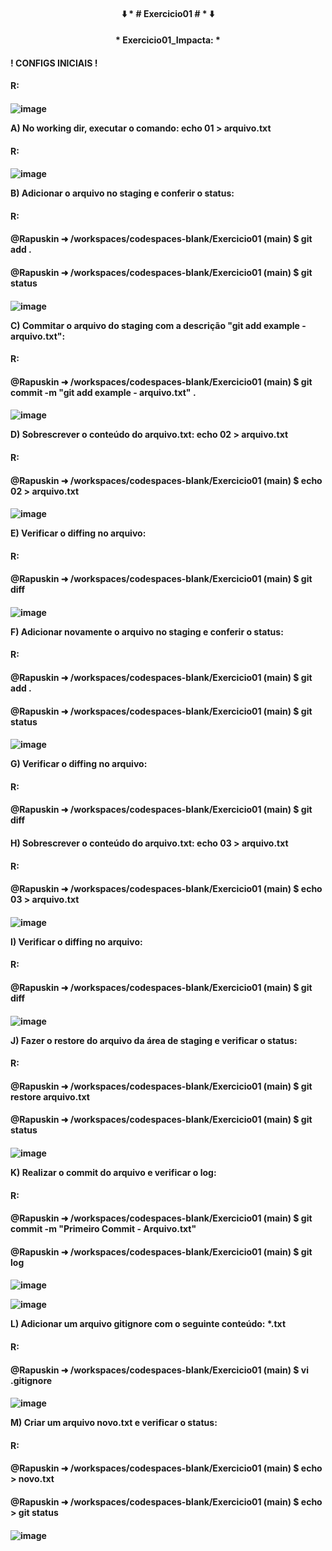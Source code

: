 <h4 align="center">
⬇️ * # Exercicio01 # * ⬇️
</h4>
<h4 align="center">
  * Exercicio01_Impacta: *
</h4>

<h4>
  ! CONFIGS INICIAIS !
<h4> 
   R: 
<h4>
</h4>
</h4>
</h4>
<h4>


 
![image](https://github.com/user-attachments/assets/5755be24-1d9b-46f0-ad6b-4e6811ef8de0)


A) No working dir, executar o comando:
   echo 01 > arquivo.txt
<h4> 
   R: 
<h4>   
</h4>
</h4>
</h4>
<h4>


![image](https://github.com/user-attachments/assets/0b8b502e-3044-4db5-a18f-239a5d3d60ab)


B) Adicionar o arquivo no staging e conferir o status:
<h4> 
 R: 
<h4>
@Rapuskin ➜ /workspaces/codespaces-blank/Exercicio01 (main) $ git add .
</h4>
<h4>
@Rapuskin ➜ /workspaces/codespaces-blank/Exercicio01 (main) $ git status
</h4> 
<h4>
</h4>
</h4>
</h4>
<h4>



![image](https://github.com/user-attachments/assets/536812c2-40e0-495e-be8e-3107b18132bc)


C) Commitar o arquivo do staging com a descrição "git add example - arquivo.txt":
<h4> 
R:
<h4>
@Rapuskin ➜ /workspaces/codespaces-blank/Exercicio01 (main) $ git commit -m "git add example - arquivo.txt" .
</h4>
<h4>
</h4>
</h4>
</h4>
<h4>


![image](https://github.com/user-attachments/assets/023c70d9-43d0-40cf-b75c-1d295c36e351)


D) Sobrescrever o conteúdo do arquivo.txt:
   echo 02 > arquivo.txt
<h4> 
R:
<h4>
@Rapuskin ➜ /workspaces/codespaces-blank/Exercicio01 (main) $ echo 02 > arquivo.txt
</h4>
<h4>
</h4>
</h4>
</h4>
<h4>

![image](https://github.com/user-attachments/assets/7520a5c7-1e1d-46e9-b13b-734e45acb9ca)


E) Verificar o diffing no arquivo:
<h4> 
R: 
<h4>
@Rapuskin ➜ /workspaces/codespaces-blank/Exercicio01 (main) $ git diff
</h4>
<h4>
</h4>
</h4>
</h4>
<h4>



![image](https://github.com/user-attachments/assets/7cd1ca6e-b3dc-4f56-b23a-9076917bdf56)



F) Adicionar novamente o arquivo no staging e conferir o status:
<h4>
R: 
<h4>
@Rapuskin ➜ /workspaces/codespaces-blank/Exercicio01 (main) $ git add .
</h4>
<h4>
@Rapuskin ➜ /workspaces/codespaces-blank/Exercicio01 (main) $ git status
</h4>
<h4>
</h4>
</h4>
</h4>
<h4>

![image](https://github.com/user-attachments/assets/1c9e652b-5d55-4c59-918b-ce71bf8665f3)


G) Verificar o diffing no arquivo:
<h4> 
R: 
<h4>
@Rapuskin ➜ /workspaces/codespaces-blank/Exercicio01 (main) $ git diff
</h4>
<h4>
</h4>
</h4>
</h4>
<h4>




H) Sobrescrever o conteúdo do arquivo.txt:
 echo 03 > arquivo.txt
<h4>
R: 
<h4>
@Rapuskin ➜ /workspaces/codespaces-blank/Exercicio01 (main) $ echo 03 > arquivo.txt
</h4>
<h4>
</h4>
</h4>
</h4>
<h4>


![image](https://github.com/user-attachments/assets/a56cfb03-c8ba-4b49-a542-4aa78858e9c4)


I) Verificar o diffing no arquivo:
<h4>
R: 
<h4>
@Rapuskin ➜ /workspaces/codespaces-blank/Exercicio01 (main) $ git diff
</h4>
<h4>
</h4>
</h4>
</h4>
<h4>



![image](https://github.com/user-attachments/assets/834d4bd9-cc1b-4a48-bc84-60b70edd8f15)


J) Fazer o restore do arquivo da área de staging e verificar o status:
<h4>
R: 
<h4>
@Rapuskin ➜ /workspaces/codespaces-blank/Exercicio01 (main) $ git restore arquivo.txt 
</h4>
<h4>
@Rapuskin ➜ /workspaces/codespaces-blank/Exercicio01 (main) $ git status
</h4>
<h4>
</h4>
</h4>
</h4>
<h4>


![image](https://github.com/user-attachments/assets/8138cc89-737b-467d-a53d-c6f605f9d971)


K) Realizar o commit do arquivo e verificar o log:
<h4>
R: 
<h4>
@Rapuskin ➜ /workspaces/codespaces-blank/Exercicio01 (main) $ git commit -m "Primeiro Commit - Arquivo.txt"
</h4>
<h4>
@Rapuskin ➜ /workspaces/codespaces-blank/Exercicio01 (main) $ git log
<h4>
</h4>
</h4>
</h4>
<h4>

![image](https://github.com/user-attachments/assets/8dd378d3-d043-4ead-a0da-ae061b0ac8e1)

![image](https://github.com/user-attachments/assets/af3218c8-f95b-42a4-8d32-4e7a9415d028)


L) Adicionar um arquivo gitignore com o seguinte conteúdo:
 *.txt
<h4> 
R: 
<h4>
@Rapuskin ➜ /workspaces/codespaces-blank/Exercicio01 (main) $ vi .gitignore
</h4>
<h4>
</h4>
</h4>
</h4>
<h4>

![image](https://github.com/user-attachments/assets/6442f7b5-94a4-4f30-8014-5fbbed7999ae)


M) Criar um arquivo novo.txt e verificar o status:
<h4> 
R:
<h4>
@Rapuskin ➜ /workspaces/codespaces-blank/Exercicio01 (main) $ echo > novo.txt
</h4>
<h4>
@Rapuskin ➜ /workspaces/codespaces-blank/Exercicio01 (main) $ echo > git status
</h4>
<h4>
</h4>
</h4>
</h4>
<h4>

![image](https://github.com/user-attachments/assets/bdd99fb3-17e7-4c33-aaa7-dfcabe3e421e)

